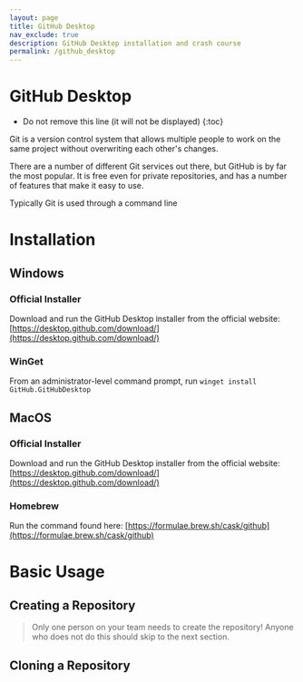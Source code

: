 ```yaml
---
layout: page
title: GitHub Desktop
nav_exclude: true
description: GitHub Desktop installation and crash course
permalink: /github_desktop
---
```


GitHub Desktop
==============

* Do not remove this line (it will not be displayed)
{:toc}

Git is a version control system that allows multiple people to work on the same project without overwriting each other's changes.

There are a number of different Git services out there, but GitHub is by far the most popular.  It is free even for private repositories, and has a number of features that make it easy to use.

Typically Git is used through a command line

# Installation
## Windows
### Official Installer
Download and run the GitHub Desktop installer from the official website: [https://desktop.github.com/download/](https://desktop.github.com/download/)

### WinGet
From an administrator-level command prompt, run
`winget install GitHub.GitHubDesktop`

## MacOS
### Official Installer
Download and run the GitHub Desktop installer from the official website: [https://desktop.github.com/download/](https://desktop.github.com/download/)

### Homebrew

Run the command found here: [https://formulae.brew.sh/cask/github](https://formulae.brew.sh/cask/github)

# Basic Usage
## Creating a Repository
> Only one person on your team needs to create the repository!  Anyone who does not do this should skip to the next section.

## Cloning a Repository
